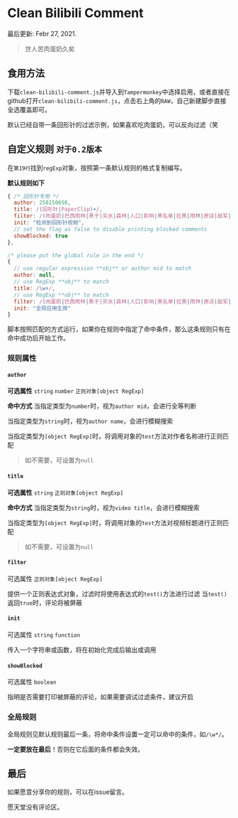 # Clean Bilibili Comment
最后更新: Febr 27, 2021.

> 世人苦肉蛋奶久矣

## 食用方法
下载`clean-bilibili-comment.js`并导入到`Tampermonkey`中选择启用，或者直接在github打开`clean-bilibili-comment.js`，点击右上角的`RAW`，自己新建脚步直接全选覆盖即可。

默认已经自带一条回形针的过滤示例，如果喜欢吃肉蛋奶，可以反向过滤（笑

## 自定义规则 `对于0.2版本`
在`第19行`找到`regExp`对象，按照第一条默认规则的格式复制编写。

**默认规则如下**
```js
{ /* 回形针专用 */
  author: 258150656,
  title: /(回形针|PaperClip)+/,
  filter: /(肉蛋奶|巴西雨林|黑子|买水|森林|人口|影响|黑名单|拉黑|雨林|原谅|敌军|毁掉|垄断|监控|打钱)+/,
  init: "检测到回形针视频",
  // set the flag as false to disable printing blocked comments
  showBlocked: true
},

/* please put the global rule in the end */
{
  // use regular expression **obj** or author mid to match
  author: null,
  // use RegExp **obj** to match
  title: /\w+/,
  // use RegExp **obj** to match
  filter: /(肉蛋奶|巴西雨林|黑子|买水|森林|人口|影响|黑名单|拉黑|雨林|原谅|敌军|毁掉|垄断|监控|打钱|水军)+/,
  init: "全局应用生效"
}
```
脚本按照匹配的方式运行，如果你在规则中指定了命中条件，那么这条规则只有在命中成功后开始工作。

### 规则属性
#### `author`
**可选属性**
`string` `number` `正则对象[object RegExp]`

**命中方式**
当指定类型为`number`时，视为`author mid`，会进行全等判断

当指定类型为`string`时，视为`author name`，会进行模糊搜索

当指定类型为`[object RegExp]`时，将调用对象的`test`方法对作者名称进行正则匹配

> 如不需要，可设置为`null`

#### `title`
**可选属性**
`string` `正则对象[object RegExp]`

**命中方式**
当指定类型为`string`时，视为`video title`，会进行模糊搜索

当指定类型为`[object RegExp]`时，将调用对象的`test`方法对视频标题进行正则匹配

> 如不需要，可设置为`null`

#### `filter`
可选属性
`正则对象[object RegExp]`

提供一个正则表达式对象，过滤时将使用表达式的`test()`方法进行过滤
当`test()`返回`true`时，评论将被屏蔽

#### `init`
可选属性
`string` `function`

传入一个字符串或函数，将在初始化完成后输出或调用

#### `showBlocked`
可选属性
`boolean`

指明是否需要打印被屏蔽的评论，如果需要调试过滤条件，建议开启

### 全局规则
全局规则见默认规则最后一条，将命中条件设置一定可以命中的条件，如`/\w*/`。

**一定要放在最后**！否则在它后面的条件都会失效。

## 最后
如果愿意分享你的规则，可以在issue留言。

愿天堂没有评论区。